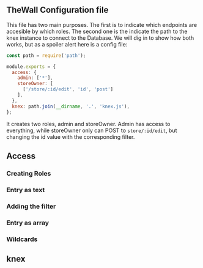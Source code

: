 ## TheWall Configuration file

This file has two main purposes. The first is to indicate which endpoints are accesible by which roles. The second one is the indicate the path to the knex instance to connect to the Database. We will dig in to show how both works, but as a spoiler alert here is a config file:

```javascript
const path = require('path');

module.exports = {
  access: {
    admin: ['*'],
    storeOwner: [
      ['/store/:id/edit', 'id', 'post']
    ],
  },
  knex: path.join(__dirname, '.', 'knex.js'),
};
```

It creates two roles, admin and storeOwner. Admin has access to everything, while storeOwner only can POST to `store/:id/edit`, but changing the id value with the corresponding filter.

## Access

### Creating Roles

### Entry as text

### Adding the filter

### Entry as array

### Wildcards


## knex

